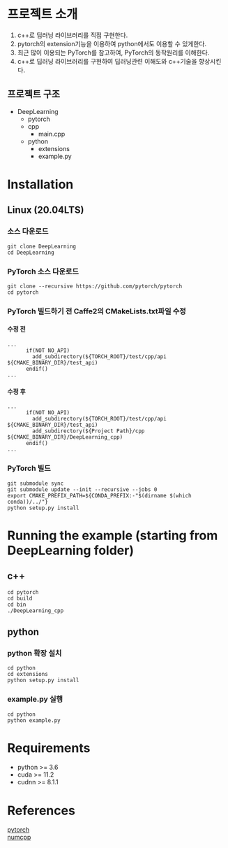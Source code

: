 # 프로젝트 소개

 1. c++로 딥러닝 라이브러리를 직접 구현한다.
 2. pytorch의 extension기능을 이용하여 python에서도 이용할 수 있게한다.
 3. 최근 많이 이용되는 PyTorch를 참고하여, PyTorch의 동작원리를 이해한다.
 4. c++로 딥러닝 라이브러리를 구현하여 딥러닝관련 이해도와 c++기술을 향상시킨다.

## 프로젝트 구조

* DeepLearning
  * pytorch
  * cpp
    * main.cpp
  * python 
    * extensions
    * example.py

# Installation

## Linux (20.04LTS)

### 소스 다운로드
```
git clone DeepLearning
cd DeepLearning
```

### PyTorch 소스 다운로드
```
git clone --recursive https://github.com/pytorch/pytorch
cd pytorch
```

### PyTorch 빌드하기 전 Caffe2의 CMakeLists.txt파일 수정

#### 수정 전
```
...
      if(NOT NO_API)
        add_subdirectory(${TORCH_ROOT}/test/cpp/api ${CMAKE_BINARY_DIR}/test_api)
      endif()
...
```

#### 수정 후
```
...
      if(NOT NO_API)
        add_subdirectory(${TORCH_ROOT}/test/cpp/api ${CMAKE_BINARY_DIR}/test_api)
        add_subdirectory(${Project Path}/cpp ${CMAKE_BINARY_DIR}/DeepLearning_cpp)
      endif()
...
```

### PyTorch 빌드
```
git submodule sync
git submodule update --init --recursive --jobs 0
export CMAKE_PREFIX_PATH=${CONDA_PREFIX:-"$(dirname $(which conda))/../"}
python setup.py install
```

# Running the example (starting from DeepLearning folder)
## c++
```
cd pytorch
cd build
cd bin
./DeepLearning_cpp
```

## python

### python 확장 설치
```
cd python
cd extensions
python setup.py install
```

### example.py 실행
```
cd python
python example.py
```

# Requirements
 * python >= 3.6
 * cuda >= 11.2
 * cudnn >= 8.1.1

# References
[pytorch](https://github.com/pytorch/pytorch) \
[numcpp](https://github.com/dpilger26/NumCpp)
